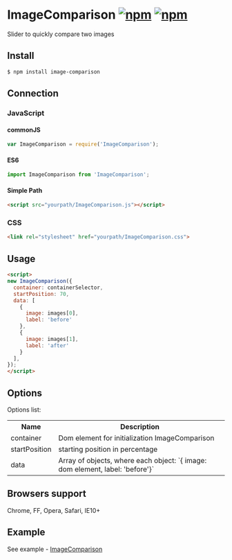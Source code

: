 ImageComparison
[![npm](https://img.shields.io/npm/dt/image-comparison.svg)](https://www.npmjs.com/package/image-comparison)
[![npm](https://img.shields.io/npm/v/image-comparison.svg)](https://www.npmjs.com/package/image-comparison)
===============
Slider to quickly compare two images

## Install
```bash
$ npm install image-comparison
```

## Connection
### JavaScript
#### commonJS
```js
var ImageComparison = require('ImageComparison');
```
#### ES6
```js
import ImageComparison from 'ImageComparison';
```
#### Simple Path
```html
<script src="yourpath/ImageComparison.js"></script>
```

### CSS
```html
<link rel="stylesheet" href="yourpath/ImageComparison.css">
```

## Usage
```html
<script>
new ImageComparison({ 
  container: containerSelector,
  startPosition: 70,
  data: [
    {
      image: images[0],
      label: 'before'
    },
    {
      image: images[1],
      label: 'after'
    }
  ],
});
</script>
```

## Options
Options list:
<table>
    <tr>
      <th>Name</td>
      <th>Description</th>
    </tr>
    <tr>
      <td>container</td>
      <td>Dom element for initialization ImageComparison</td>
    </tr>
   <tr>
      <td>startPosition</td>
      <td>starting position in percentage</td>
    </tr>
   <tr>
      <td>data</td>
      <td>Array of objects, where each object: `{ image: dom element, label: 'before'}`</td>
    </tr>
</table>


## Browsers support
Chrome, FF, Opera, Safari, IE10+

## Example
See example - <a href="https://m-ulyanov.github.io/image-comparison/">ImageComparison</a>
